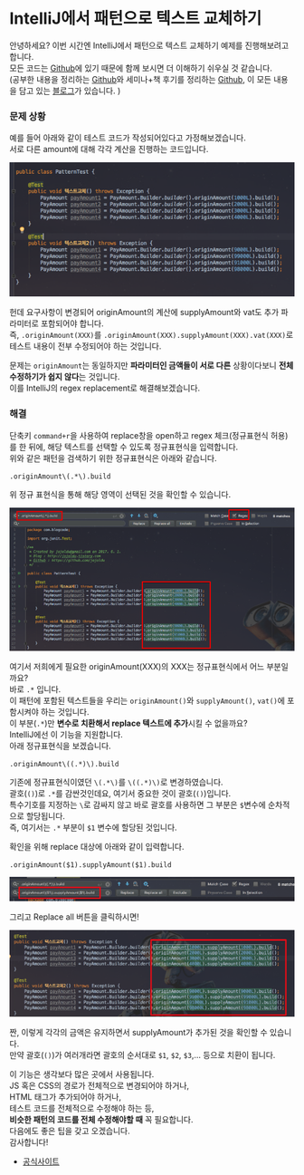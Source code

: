# IntelliJ에서 패턴으로 텍스트 교체하기

안녕하세요? 이번 시간엔 IntelliJ에서 패턴으로 텍스트 교체하기 예제를 진행해보려고 합니다.  
모든 코드는 [Github](https://github.com/jojoldu/blog-code/tree/master/intellij-tip-regex-replacement)에 있기 때문에 함께 보시면 더 이해하기 쉬우실 것 같습니다.  
(공부한 내용을 정리하는 [Github](https://github.com/jojoldu/blog-code)와 세미나+책 후기를 정리하는 [Github](https://github.com/jojoldu/review), 이 모든 내용을 담고 있는 [블로그](http://jojoldu.tistory.com/)가 있습니다. )<br/>
 
### 문제 상황

예를 들어 아래와 같이 테스트 코드가 작성되어있다고 가정해보겠습니다.  
서로 다른 amount에 대해 각각 계산을 진행하는 코드입니다.  

![기존](./images/기존.png)

헌데 요구사항이 변경되어 originAmount의 계산에 supplyAmount와 vat도 추가 파라미터로 포함되어야 합니다.  
즉, ```.originAmount(XXX)```를 ```.originAmount(XXX).supplyAmount(XXX).vat(XXX)```로 테스트 내용이 전부 수정되어야 하는 것입니다.  
  
문제는 ```originAmount```는 동일하지만 **파라미터인 금액들이 서로 다른** 상황이다보니 **전체 수정하기가 쉽지 않다**는 것입니다.  
이를 IntelliJ의 regex replacement로 해결해보겠습니다.

### 해결

단축키 ```command+r```을 사용하여 replace창을 open하고 regex 체크(정규표현식 허용)를 한 뒤에, 해당 텍스트를 선택할 수 있도록 정규표현식을 입력합니다.  
위와 같은 패턴을 검색하기 위한 정규표현식은 아래와 같습니다.

```
.originAmount\(.*\).build
```

위 정규 표현식을 통해 해당 영역이 선택된 것을 확인할 수 있습니다.

![검색](./images/검색.png)

여기서 저희에게 필요한 originAmount(XXX)의 XXX는 정규표현식에서 어느 부분일까요?  
바로 ```.*``` 입니다.  
이 패턴에 포함된 텍스트들을 우리는 ```originAmount()```와 ```supplyAmount()```, ```vat()```에 포함시켜야 하는 것입니다.  
이 부분(```.*```)만 **변수로 치환해서 replace 텍스트에 추가**시킬 수 없을까요?  
IntelliJ에선 이 기능을 지원합니다.  
아래 정규표현식을 보겠습니다.

```
.originAmount\((.*)\).build
```

기존에 정규표현식이였던 ```\(.*\)```를 ```\((.*)\)```로 변경하였습니다.  
괄호(```()```)로 ```.*```를 감싼것인데요, 여기서 중요한 것이 괄호(```()```)입니다.  
특수기호를 지정하는 ```\```로 감싸지 않고 바로 괄호를 사용하면 그 부분은 ```$```변수에 순차적으로 할당됩니다.  
즉, 여기서는 ```.*``` 부분이 ```$1``` 변수에 할당된 것입니다.  
  
확인을 위해 replace 대상에 아래와 같이 입력합니다.

```
.originAmount($1).supplyAmount($1).build
```

![정규표현식](./images/정규표현식.png)

그리고 Replace all 버튼을 클릭하시면!

![변경후](./images/변경후.png)

짠, 이렇게 각각의 금액은 유지하면서 supplyAmount가 추가된 것을 확인할 수 있습니다.  
만약 괄호(```()```)가 여러개라면 괄호의 순서대로 ```$1```, ```$2```, ```$3```,... 등으로 치환이 됩니다.  
  
이 기능은 생각보다 많은 곳에서 사용됩니다.  
JS 혹은 CSS의 경로가 전체적으로 변경되어야 하거나,  
HTML 태그가 추가되어야 하거나,  
테스트 코드를 전체적으로 수정해야 하는 등,  
**비슷한 패턴의 코드를 전체 수정해야할 때** 꼭 필요합니다.  
다음에도 좋은 팁을 갖고 오겠습니다.  
감사합니다!

* [공식사이트](https://www.jetbrains.com/help/idea/finding-and-replacing-text-in-file-using-regular-expressions.html)